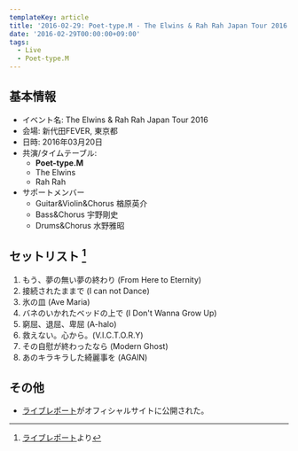 ```yaml
---
templateKey: article
title: '2016-02-29: Poet-type.M - The Elwins & Rah Rah Japan Tour 2016 at 新代田FEVER'
date: '2016-02-29T00:00:00+09:00'
tags:
  - Live
  - Poet-type.M
---
```

## 基本情報

* イベント名: The Elwins & Rah Rah Japan Tour 2016
* 会場: 新代田FEVER, 東京都
* 日時: 2016年03月20日
* 共演/タイムテーブル:
  * **Poet-type.M**
  * The Elwins
  * Rah Rah
* サポートメンバー
  * Guitar&Violin&Chorus 楢原英介
  * Bass&Chorus 宇野剛史
  * Drums&Chorus 水野雅昭

## セットリスト [^1]

1. もう、夢の無い夢の終わり (From Here to Eternity)
1. 接続されたままで (I can not Dance)
1. 氷の皿 (Ave Maria)
1. バネのいかれたベッドの上で (I Don't Wanna Grow Up)
1. 窮屈、退屈、卑屈 (A-halo)
1. 救えない。心から。(V.I.C.T.O.R.Y)
1. その自慰が終わったなら (Modern Ghost)
1. あのキラキラした綺麗事を (AGAIN)

## その他

* [ライブレポート](http://ptm-net.com/report/2016/02/29/3644)がオフィシャルサイトに公開された。

[^1]: [ライブレポート](http://ptm-net.com/report/2016/02/29/3644)より
